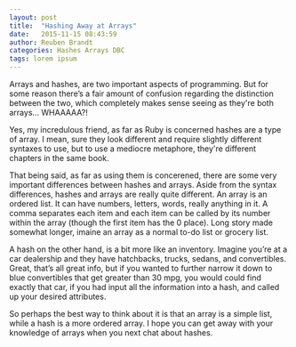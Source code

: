 ```yaml
---
layout: post
title:  "Hashing Away at Arrays"
date:   2015-11-15 08:43:59
author: Reuben Brandt
categories: Hashes Arrays DBC
tags: lorem ipsum
---
```


Arrays and hashes, are two important aspects of programming.  But for some reason there’s a fair amount of confusion regarding the distinction between the two, which completely makes sense seeing as they're both arrays... WHAAAAA?!

Yes, my incredulous friend, as far as Ruby is concerned hashes are a type of array.  I mean, sure they look different and require slightly different syntaxes to use, but to use a mediocre metaphore, they're different chapters in the same book.

That being said, as far as using them is concerened, there are some very important differences between hashes and arrays.  Aside from the syntax differences, hashes and arrays are really quite different.  An array is an ordered list.  It can have numbers, letters, words, really anything in it.  A comma separates each item and each item can be called by its number within the array (though the first item has the 0 place).  Long story made somewhat longer, imaine an array as a normal to-do list or grocery list.

A hash on the other hand, is a bit more like an inventory. Imagine you’re at a car dealership and they have hatchbacks, trucks, sedans, and convertibles. Great, that’s all great info, but if you wanted to further narrow it down to blue convertibles that get greater than 30 mpg, you would could find exactly that car, if you had input all the information into a hash, and called up your desired attributes.

So perhaps the best way to think about it is that an array is a simple list, while a hash is a more ordered array.  I hope you can get away with your knowledge of arrays when you next chat about hashes.